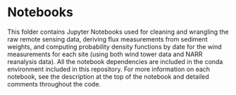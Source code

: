 # Notebooks 

This folder contains Jupyter Notebooks used for cleaning and wrangling the raw remote sensing data, deriving flux measurements from sediment weights, and computing probability density functions by date for the wind measurements for each site (using both wind tower data and NARR reanalysis data). All the notebook dependencies are included in the conda environment included in this repository. For more information on each notebook, see the description at the top of the notebook and detailed comments throughout the code. 